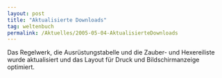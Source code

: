 ```yaml
---
layout: post
title: "Aktualisierte Downloads"
tag: weltenbuch
permalink: /Aktuelles/2005-05-04-AktualisierteDownloads
---
```



Das Regelwerk, die Ausrüstungstabelle und die Zauber- und Hexereiliste wurde aktualisiert und das Layout für Druck und Bildschirmanzeige optimiert.

